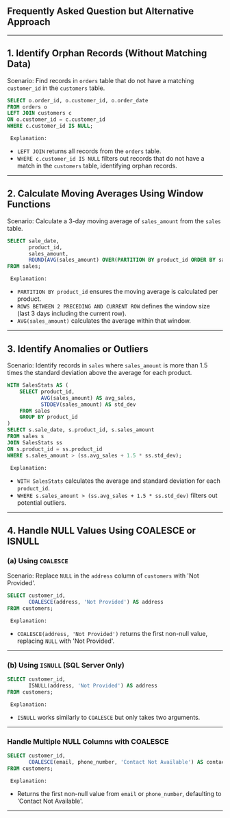 ## Frequently Asked Question but Alternative Approach
---

## 1. Identify Orphan Records (Without Matching Data)     
   Scenario:    Find records in `orders` table that do not have a matching `customer_id` in the `customers` table.

```sql
SELECT o.order_id, o.customer_id, o.order_date
FROM orders o
LEFT JOIN customers c
ON o.customer_id = c.customer_id
WHERE c.customer_id IS NULL;
```

     Explanation:   
- `LEFT JOIN` returns all records from the `orders` table.
- `WHERE c.customer_id IS NULL` filters out records that do not have a match in the `customers` table, identifying orphan records.

---

##  2. Calculate Moving Averages Using Window Functions     
   Scenario:    Calculate a 3-day moving average of `sales_amount` from the `sales` table.

```sql
SELECT sale_date, 
       product_id,
       sales_amount,
       ROUND(AVG(sales_amount) OVER(PARTITION BY product_id ORDER BY sale_date ROWS BETWEEN 2 PRECEDING AND CURRENT ROW), 2) AS moving_avg
FROM sales;
```

     Explanation:   
- `PARTITION BY product_id` ensures the moving average is calculated per product.
- `ROWS BETWEEN 2 PRECEDING AND CURRENT ROW` defines the window size (last 3 days including the current row).
- `AVG(sales_amount)` calculates the average within that window.

---

## 3. Identify Anomalies or Outliers
   Scenario:    Identify records in `sales` where `sales_amount` is more than 1.5 times the standard deviation above the average for each product.

```sql
WITH SalesStats AS (
    SELECT product_id,
           AVG(sales_amount) AS avg_sales,
           STDDEV(sales_amount) AS std_dev
    FROM sales
    GROUP BY product_id
)
SELECT s.sale_date, s.product_id, s.sales_amount
FROM sales s
JOIN SalesStats ss
ON s.product_id = ss.product_id
WHERE s.sales_amount > (ss.avg_sales + 1.5 * ss.std_dev);
```

     Explanation:   
- `WITH SalesStats` calculates the average and standard deviation for each `product_id`.
- `WHERE s.sales_amount > (ss.avg_sales + 1.5 * ss.std_dev)` filters out potential outliers.

---

##  4. Handle NULL Values Using COALESCE or ISNULL     
### (a) Using `COALESCE`     
   Scenario:    Replace `NULL` in the `address` column of `customers` with 'Not Provided'.

```sql
SELECT customer_id,
       COALESCE(address, 'Not Provided') AS address
FROM customers;
```

     Explanation:   
- `COALESCE(address, 'Not Provided')` returns the first non-null value, replacing `NULL` with 'Not Provided'.

---

###  (b) Using `ISNULL` (SQL Server Only)
```sql
SELECT customer_id,
       ISNULL(address, 'Not Provided') AS address
FROM customers;
```

     Explanation:   
- `ISNULL` works similarly to `COALESCE` but only takes two arguments.

---

###  Handle Multiple NULL Columns with COALESCE   
```sql
SELECT customer_id,
       COALESCE(email, phone_number, 'Contact Not Available') AS contact_info
FROM customers;
```
     Explanation:   
- Returns the first non-null value from `email` or `phone_number`, defaulting to 'Contact Not Available'.

---
